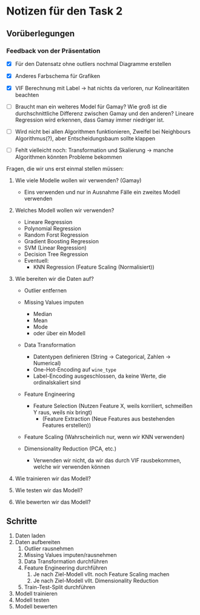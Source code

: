 # Notizen für den Task 2

## Vorüberlegungen

### Feedback von der Präsentation

- [x] Für den Datensatz ohne outliers nochmal Diagramme erstellen

- [x] Anderes Farbschema für Grafiken

- [x] VIF Berechnung mit Label -> hat nichts da verloren, nur Kolinearitäten beachten

- [ ] Braucht man ein weiteres Model für Gamay? Wie groß ist die durchschnittliche Differenz zwischen Gamay und den anderen? Lineare Regression wird erkennen, dass Gamay immer niedriger ist.

- [ ] Wird nicht bei allen Algorithmen funktionieren, Zweifel bei Neighbours Algorithmus(?), aber Entscheidungsbaum sollte klappen

- [ ] Fehlt vielleicht noch: Transformation und Skalierung -> manche Algorithmen könnten Probleme bekommen

Fragen, die wir uns erst einmal stellen müssen:

1. Wie viele Modelle wollen wir verwenden? (Gamay)
   - Eins verwenden und nur in Ausnahme Fälle ein zweites Modell verwenden
2. Welches Modell wollen wir verwenden?

   - Lineare Regression
   - Polynomial Regression
   - Random Forst Regression
   - Gradient Boosting Regression
   - SVM (Linear Regression)
   - Decision Tree Regression
   - Eventuell:
     - KNN Regression (Feature Scaling (Normalisiert))

3. Wie bereiten wir die Daten auf?

   - Outlier entfernen
   - Missing Values imputen
     - Median
     - Mean
     - Mode
     - oder über ein Modell
   - Data Transformation

     - Datentypen definieren (String -> Categorical, Zahlen -> Numerical)
     - One-Hot-Encoding auf `wine_type`
     - Label-Encoding ausgeschlossen, da keine Werte, die ordinalskaliert sind

   - Feature Engineering

     - Feature Selection (Nutzen Feature X, weils korriliert, schmeißen Y raus, weils nix bringt)
       - (Feature Extraction (Neue Features aus bestehenden Features erstellen))

   - Feature Scaling (Wahrscheinlich nur, wenn wir KNN verwenden)

   - Dimensionality Reduction (PCA, etc.)
     - Verwenden wir nicht, da wir das durch VIF rausbekommen, welche wir verwenden können

4. Wie trainieren wir das Modell?
5. Wie testen wir das Modell?
6. Wie bewerten wir das Modell?

## Schritte

1. Daten laden
2. Daten aufbereiten
   1. Outlier rausnehmen
   2. Missing Values imputen/rausnehmen
   3. Data Transformation durchführen
   4. Feature Engineering durchführen
      1. Je nach Ziel-Modell vllt. noch Feature Scaling machen
      2. Je nach Ziel-Modell vllt. Dimensionality Reduction
   5. Train-Test-Split durchführen
3. Modell trainieren
4. Modell testen
5. Modell bewerten
